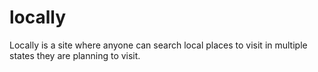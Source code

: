 # locally
Locally is a site where anyone can search local places to visit in multiple states they are planning to visit. 
